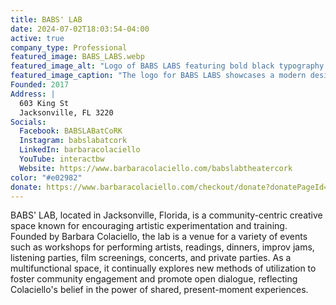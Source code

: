 ```yaml
---
title: BABS' LAB
date: 2024-07-02T18:03:54-04:00
active: true
company_type: Professional
featured_image: BABS_LABS.webp
featured_image_alt: "Logo of BABS LABS featuring bold black typography with parts of letters stylized in bright pink, adding a dynamic and modern touch to the design. The letters playfully interact, symbolizing creativity and innovation."
featured_image_caption: "The logo for BABS LABS showcases a modern design with an innovative twist, using black and pink to highlight its artistic and contemporary focus."
Founded: 2017
Address: |
  603 King St
  Jacksonville, FL 3220
Socials: 
  Facebook: BABSLABatCoRK 
  Instagram: babslabatcork
  LinkedIn: barbaracolaciello
  YouTube: interactbw
  Website: https://www.barbaracolaciello.com/babslabtheatercork
color: "#e02982"
donate: https://www.barbaracolaciello.com/checkout/donate?donatePageId=5f4c6eba511e4f509fa928ba&utm_source=web&utm_medium=jaxplays&utm_campaign=donate_btn
---
```

BABS' LAB, located in Jacksonville, Florida, is a community-centric creative space known for encouraging artistic experimentation and training. Founded by Barbara Colaciello, the lab is a venue for a variety of events such as workshops for performing artists, readings, dinners, improv jams, listening parties, film screenings, concerts, and private parties. As a multifunctional space, it continually explores new methods of utilization to foster community engagement and promote open dialogue, reflecting Colaciello's belief in the power of shared, present-moment experiences.